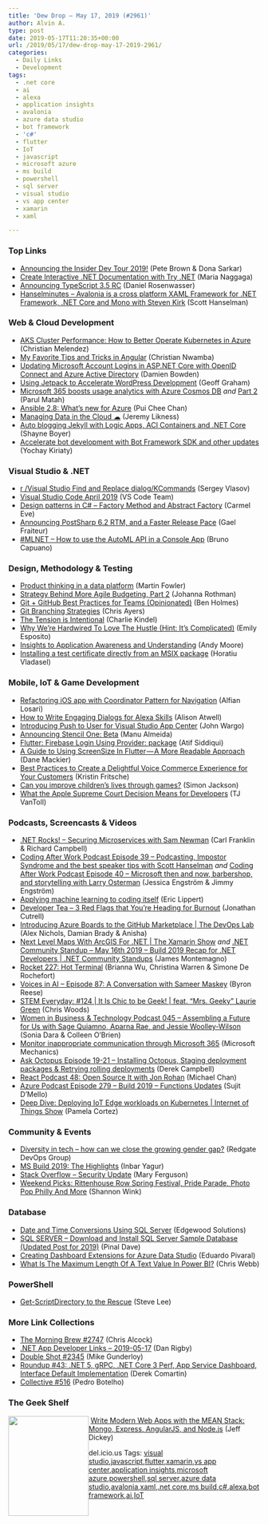 ```yaml
---
title: 'Dew Drop – May 17, 2019 (#2961)'
author: Alvin A.
type: post
date: 2019-05-17T11:20:35+00:00
url: /2019/05/17/dew-drop-may-17-2019-2961/
categories:
  - Daily Links
  - Development
tags:
  - .net core
  - ai
  - alexa
  - application insights
  - avalonia
  - azure data studio
  - bot framework
  - 'c#'
  - flutter
  - IoT
  - javascript
  - microsoft azure
  - ms build
  - powershell
  - sql server
  - visual studio
  - vs app center
  - xamarin
  - xaml

---
```

### <a name="top"></a>Top Links

  * <a href="https://blogs.windows.com/buildingapps/2019/05/16/announcing-the-insider-dev-tour-2019/?WT.mc_id=DX_MVP4025064" target="_blank" rel="noopener noreferrer">Announcing the Insider Dev Tour 2019!</a> (Pete Brown & Dona Sarkar)
  * <a href="https://devblogs.microsoft.com/dotnet/creating-interactive-net-documentation/" target="_blank" rel="noopener noreferrer">Create Interactive .NET Documentation with Try .NET</a> (Maria Naggaga)
  * <a href="https://devblogs.microsoft.com/typescript/announcing-typescript-3-5-rc/" target="_blank" rel="noopener noreferrer">Announcing TypeScript 3.5 RC</a> (Daniel Rosenwasser)
  * <a href="https://hanselminutes.com/684/avalonia-is-a-cross-platform-xaml-framework-for-net-framework-net-core-and-mono-with-steve" target="_blank" rel="noopener noreferrer">Hanselminutes &#8211; Avalonia is a cross platform XAML Framework for .NET Framework, .NET Core and Mono with Steven Kirk</a> (Scott Hanselman)



### <a name="web"></a>Web & Cloud Development

  * <a href="https://stackify.com/aks-cluster-performance-how-to-better-operate-kubernetes-in-azure/" target="_blank" rel="noopener noreferrer">AKS Cluster Performance: How to Better Operate Kubernetes in Azure</a> (Christian Melendez)
  * <a href="https://www.telerik.com/blogs/my-favorite-tips-and-tricks-in-angular" target="_blank" rel="noopener noreferrer">My Favorite Tips and Tricks in Angular</a> (Christian Nwamba)
  * <a href="https://damienbod.com/2019/05/17/updating-microsoft-account-logins-in-asp-net-core-with-openid-connect-and-azure-active-directory/" target="_blank" rel="noopener noreferrer">Updating Microsoft Account Logins in ASP.NET Core with OpenID Connect and Azure Active Directory</a> (Damien Bowden)
  * <a href="https://jetpack.com/?aff=8638" target="_blank" rel="noopener noreferrer">Using Jetpack to Accelerate WordPress Development</a> (Geoff Graham)
  * <a href="https://azure.microsoft.com/blog/microsoft-365-boosts-usage-analytics-with-azure-cosmos-db/" target="_blank" rel="noopener noreferrer">Microsoft 365 boosts usage analytics with Azure Cosmos DB</a> _and_ <a href="https://azure.microsoft.com/blog/microsoft-365-boosts-usage-analytics-with-azure-cosmos-db-part-2/" target="_blank" rel="noopener noreferrer">Part 2</a> (Parul Matah)
  * <a href="https://cloudblogs.microsoft.com/opensource/2019/05/16/ansible-2-8-whats-new-azure/" target="_blank" rel="noopener noreferrer">Ansible 2.8: What’s new for Azure</a> (Pui Chee Chan)
  * <a href="https://blog.jeremylikness.com/managing-data-in-the-cloud-82c5fa0be9d1?source=rss----f5c09f3c73f4---4" target="_blank" rel="noopener noreferrer">Managing Data in the Cloud ☁</a> (Jeremy Likness)
  * <a href="http://feedproxy.google.com/~r/Tattoocoder/~3/N4BCZRCSWQE/" target="_blank" rel="noopener noreferrer">Auto blogging Jekyll with Logic Apps, ACI Containers and .NET Core</a> (Shayne Boyer)
  * <a href="https://azure.microsoft.com/blog/accelerate-bot-development-with-bot-framework-sdk-and-other-updates/" target="_blank" rel="noopener noreferrer">Accelerate bot development with Bot Framework SDK and other updates</a> (Yochay Kiriaty)



### <a name="dotnet"></a>Visual Studio & .NET

  * <a href="https://visualstudioextensions.vlasovstudio.com/2019/05/16/r-visual-studio-find-and-replace-dialog-kcommands/" target="_blank" rel="noopener noreferrer">r /Visual Studio Find and Replace dialog/KCommands</a> (Sergey Vlasov)
  * <a href="https://code.visualstudio.com/updates/v1_34" target="_blank" rel="noopener noreferrer">Visual Studio Code April 2019</a> (VS Code Team)
  * <a href="https://blogs.endjin.com/2019/05/design-patterns-in-c-factory-method-and-abstract-factory/" target="_blank" rel="noopener noreferrer">Design patterns in C# – Factory Method and Abstract Factory</a> (Carmel Eve)
  * <a href="http://feedproxy.google.com/~r/postsharp/~3/KK6ZOEagmEU/post.aspx" target="_blank" rel="noopener noreferrer">Announcing PostSharp 6.2 RTM, and a Faster Release Pace</a> (Gael Fraiteur)
  * <a href="http://feedproxy.google.com/~r/elbruno/~3/VANQSYXYqzE/" target="_blank" rel="noopener noreferrer">#MLNET – How to use the AutoML API in a Console App</a> (Bruno Capuano)



### <a name="design"></a>Design, Methodology & Testing

  * <a href="https://martinfowler.com/articles/data-monolith-to-mesh.html#DataAndProductThinkingConvergence" target="_blank" rel="noopener noreferrer">Product thinking in a data platform</a> (Martin Fowler)
  * <a href="http://feedproxy.google.com/~r/ManagingProductDevelopment/~3/TelbOkpYShw/" target="_blank" rel="noopener noreferrer">Strategy Behind More Agile Budgeting, Part 2</a> (Johanna Rothman)
  * <a href="https://dev.to/bholmesdev/git-github-best-practices-for-teams-opinionated-28h7" target="_blank" rel="noopener noreferrer">Git + GitHub Best Practices for Teams (Opinionated)</a> (Ben Holmes)
  * <a href="https://www.nebbiatech.com/2019/05/16/git-branching-strategies/" target="_blank" rel="noopener noreferrer">Git Branching Strategies</a> (Chris Ayers)
  * <a href="http://feedproxy.google.com/~r/cek/~3/0Pk3wrR6qvE/" target="_blank" rel="noopener noreferrer">The Tension is Intentional</a> (Charlie Kindel)
  * <a href="https://blog.trello.com/complexity-bias-hustle-culture" target="_blank" rel="noopener noreferrer">Why We’re Hardwired To Love The Hustle (Hint: It&#8217;s Complicated)</a> (Emily Esposito)
  * <a href="https://devblogs.microsoft.com/premier-developer/insights-to-application-awareness-and-understanding/" target="_blank" rel="noopener noreferrer">Insights to Application Awareness and Understanding</a> (Andy Moore)
  * <a href="https://www.advancedinstaller.com/install-test-certificate-from-msix.html" target="_blank" rel="noopener noreferrer">Installing a test certificate directly from an MSIX package</a> (Horatiu Vladasel)



### <a name="mobile"></a>Mobile, IoT & Game Development

  * <a href="https://medium.com/swift2go/refactoring-ios-app-with-coordinator-pattern-for-navigation-alfian-losari-50081bfa7a4a?source=rss-192bb381a5de------2" target="_blank" rel="noopener noreferrer">Refactoring iOS app with Coordinator Pattern for Navigation</a> (Alfian Losari)
  * <a href="https://developer.amazon.com:443/blogs/alexa/post/9c5f66b0-9514-423a-827e-a2e71a68b456/how-to-write-great-dialogs-for-alexa-skills" target="_blank" rel="noopener noreferrer">How to Write Engaging Dialogs for Alexa Skills</a> (Alison Atwell)
  * <a href="https://devblogs.microsoft.com/appcenter/introducing-push-to-user-for-visual-studio-app-center/" target="_blank" rel="noopener noreferrer">Introducing Push to User for Visual Studio App Center</a> (John Wargo)
  * <a href="https://blog.ionicframework.com/announcing-stencil-one-beta/" target="_blank" rel="noopener noreferrer">Announcing Stencil One: Beta</a> (Manu Almeida)
  * <a href="https://medium.com/flutter-community/flutter-firebase-login-using-provider-package-54ee4e5083c7?source=rss----86fb29d7cc6a---4" target="_blank" rel="noopener noreferrer">Flutter: Firebase Login Using Provider: package</a> (Atif Siddiqui)
  * <a href="https://medium.com/flutter-community/a-guide-to-using-screensize-in-flutter-a-more-readable-approach-901e82556195?source=rss----86fb29d7cc6a---4" target="_blank" rel="noopener noreferrer">A Guide to Using ScreenSize In Flutter — A More Readable Approach</a> (Dane Mackier)
  * <a href="https://developer.amazon.com/blogs/alexa/post/80c551eb-5303-4ade-9942-e83d55d1904f/best-practices-to-create-a-delightful-voice-commerce-experience-for-your-customers" target="_blank" rel="noopener noreferrer">Best Practices to Create a Delightful Voice Commerce Experience for Your Customers</a> (Kristin Fritsche)
  * <a href="https://medium.com/@simon.darkside.jackson/can-you-improve-childrens-lives-through-games-c593601be358?source=rss-47307ebd11cc------2" target="_blank" rel="noopener noreferrer">Can you improve children&#8217;s lives through games?</a> (Simon Jackson)
  * <a href="https://www.nativescript.org/blog/what-the-apple-supreme-court-decision-means-for-developers" target="_blank" rel="noopener noreferrer">What the Apple Supreme Court Decision Means for Developers</a> (TJ VanToll)



### <a name="podcasts"></a>Podcasts, Screencasts & Videos

  * <a href="http://www.dotnetrocks.com/default.aspx?ShowNum=1635" target="_blank" rel="noopener noreferrer">.NET Rocks! &#8211; Securing Microservices with Sam Newman</a> (Carl Franklin & Richard Campbell)
  * <a href="http://codingafterwork.com/2019/04/18/episode-39-podcasting-impostor-syndrome-and-the-best-speaker-tips-with-scott-hanselman/" target="_blank" rel="noopener noreferrer">Coding After Work Podcast Episode 39 – Podcasting, Impostor Syndrome and the best speaker tips with Scott Hanselman</a> _and_ <a href="http://codingafterwork.com/2019/05/15/episode-40-microsoft-then-and-now-barbershop-and-storytelling-with-larry-osterman/" target="_blank" rel="noopener noreferrer">Coding After Work Podcast Episode 40 – Microsoft then and now, barbershop, and storytelling with Larry Osterman</a> (Jessica Engström & Jimmy Engström)
  * <a href="https://ericlippert.com/2019/05/16/applying-machine-learning-to-coding-itself/" target="_blank" rel="noopener noreferrer">Applying machine learning to coding itself</a> (Eric Lippert)
  * <a href="http://developertea.simplecast.fm/cd31d5af" target="_blank" rel="noopener noreferrer">Developer Tea &#8211; 3 Red Flags that You&#8217;re Heading for Burnout</a> (Jonathan Cutrell)
  * <a href="https://channel9.msdn.com/Shows/DevOps-Lab/Introducing-Azure-Boards-to-the-GitHub-Marketplace?WT.mc_id=DX_MVP4025064" target="_blank" rel="noopener noreferrer">Introducing Azure Boards to the GitHub Marketplace | The DevOps Lab</a> (Alex Nichols, Damian Brady & Anisha)
  * <a href="https://channel9.msdn.com/Shows/XamarinShow/Next-Level-Maps-With-ArcGIS-For-NET?WT.mc_id=DX_MVP4025064" target="_blank" rel="noopener noreferrer">Next Level Maps With ArcGIS For .NET | The Xamarin Show</a> _and_ <a href="https://channel9.msdn.com/Shows/NET-Community-Standups/NET-Community-Standup-May-16th-2019-Build-2019-Recap-for-NET-Developers?WT.mc_id=DX_MVP4025064" target="_blank" rel="noopener noreferrer">.NET Community Standup &#8211; May 16th 2019 &#8211; Build 2019 Recap for .NET Developers | .NET Community Standups</a> (James Montemagno)
  * <a href="http://relay.fm/rocket/227" target="_blank" rel="noopener noreferrer">Rocket 227: Hot Terminal</a> (Brianna Wu, Christina Warren & Simone De Rochefort)
  * <a href="https://gigaom.com/2019/05/16/voices-in-ai-episode-87-a-conversation-with-sameer-maskey/" target="_blank" rel="noopener noreferrer">Voices in AI – Episode 87: A Conversation with Sameer Maskey</a> (Byron Reese)
  * <a href="https://remarkablechatter.com/stem-everyday-124-it-is-chic-to-be-geek-feat-mrs-geeky-laurie-green/" target="_blank" rel="noopener noreferrer">STEM Everyday: #124 | It Is Chic to be Geek! | feat. “Mrs. Geeky” Laurie Green</a> (Chris Woods)
  * <a href="http://womeninbizandtech.mpsn.libsynpro.com/045-assembling-a-future-for-us-with-sage-quiamno-aparna-rae-and-jessie-woolley-wilson" target="_blank" rel="noopener noreferrer">Women in Business & Technology Podcast 045 &#8211; Assembling a Future for Us with Sage Quiamno, Aparna Rae, and Jessie Woolley-Wilson</a> (Sonia Dara & Colleen O&#8217;Brien)
  * <a href="http://www.youtube.com/watch?v=C3Y8WZ7o_dI" target="_blank" rel="noopener noreferrer">Monitor inappropriate communication through Microsoft 365</a> (Microsoft Mechanics)
  * <a href="https://octopus.com/blog/ask-octopus-episode-nineteen-twenty-twentyone" target="_blank" rel="noopener noreferrer">Ask Octopus Episode 19-21 &#8211; Installing Octopus, Staging deployment packages & Retrying rolling deployments</a> (Derek Campbell)
  * <a href="http://reactpodcast.com/48" target="_blank" rel="noopener noreferrer">React Podcast 48: Open Source It with Jon Rohan</a> (Michael Chan)
  * <a href="http://azpodcast.azurewebsites.net/post/Episode-279-Build-2019-Functions-Updates" target="_blank" rel="noopener noreferrer">Azure Podcast Episode 279 &#8211; Build 2019 &#8211; Functions Updates</a> (Sujit D&#8217;Mello)
  * <a href="https://channel9.msdn.com/Shows/Internet-of-Things-Show/Deep-Dive-Deploying-IoT-Edge-workloads-on-Kubernetes?WT.mc_id=DX_MVP4025064" target="_blank" rel="noopener noreferrer">Deep Dive: Deploying IoT Edge workloads on Kubernetes | Internet of Things Show</a> (Pamela Cortez)



### <a name="events"></a>Community & Events

  * <a href="https://www.red-gate.com/blog/software-development/diversity-in-tech-how-can-we-close-the-growing-gender-gap" target="_blank" rel="noopener noreferrer">Diversity in tech – how can we close the growing gender gap?</a> (Redgate DevOps Group)
  * <a href="https://oz-code.com/blog/ms-build-2019-the-highlights/" target="_blank" rel="noopener noreferrer">MS Build 2019: The Highlights</a> (Inbar Yagur)
  * <a href="https://stackoverflow.blog/2019/05/16/security-update/" target="_blank" rel="noopener noreferrer">Stack Overflow &#8211; Security Update</a> (Mary Ferguson)
  * <a href="https://www.uwishunu.com/2019/05/things-to-do-in-philadelphia-this-weekend-may-17-19-2019/" target="_blank" rel="noopener noreferrer">Weekend Picks: Rittenhouse Row Spring Festival, Pride Parade, Photo Pop Philly And More</a> (Shannon Wink)



### <a name="sql"></a>Database

  * <a href="http://feedproxy.google.com/~r/MSSQLTips-LatestSqlServerTips/~3/ScmA_cwP7VA/" target="_blank" rel="noopener noreferrer">Date and Time Conversions Using SQL Server</a> (Edgewood Solutions)
  * <a href="https://blog.sqlauthority.com/2019/05/17/sql-server-download-and-install-sql-server-sample-database-updated-post-for-2019/" target="_blank" rel="noopener noreferrer">SQL SERVER – Download and Install SQL Server Sample Database (Updated Post for 2019)</a> (Pinal Dave)
  * <a href="http://feedproxy.google.com/~r/MSSQLTips-LatestSqlServerTips/~3/OCJlPJmlR4M/" target="_blank" rel="noopener noreferrer">Creating Dashboard Extensions for Azure Data Studio</a> (Eduardo Pivaral)
  * <a href="https://blog.crossjoin.co.uk/2019/05/17/maximum-length-text-value-power-bi/" target="_blank" rel="noopener noreferrer">What Is The Maximum Length Of A Text Value In Power BI?</a> (Chris Webb)



### <a name="ps"></a>PowerShell

  * <a href="https://devblogs.microsoft.com/powershell/get-scriptdirectory-to-the-rescue/" target="_blank" rel="noopener noreferrer">Get-ScriptDirectory to the Rescue</a> (Steve Lee)



### <a name="links"></a>More Link Collections

  * <a href="http://feedproxy.google.com/~r/ReflectivePerspective/~3/Exh6SJY0EcE/" target="_blank" rel="noopener noreferrer">The Morning Brew #2747</a> (Chris Alcock)
  * <a href="https://links.danrigby.com/2019/05/app-developer-links-2019-05-17/" target="_blank" rel="noopener noreferrer">.NET App Developer Links &#8211; 2019-05-17</a> (Dan Rigby)
  * <a href="https://afreshcup.com/home/2019/05/17/double-shot-2345.html" target="_blank" rel="noopener noreferrer">Double Shot #2345</a> (Mike Gunderloy)
  * <a href="https://codeopinion.com/roundup-43/" target="_blank" rel="noopener noreferrer">Roundup #43: .NET 5, gRPC, .NET Core 3 Perf, App Service Dashboard, Interface Default Implementation</a> (Derek Comartin)
  * <a href="http://feedproxy.google.com/~r/tympanus/~3/on3zSQZlS78/" target="_blank" rel="noopener noreferrer">Collective #516</a> (Pedro Botelho)



### <a name="shelf"></a>The Geek Shelf

<a href="https://www.amazon.com/Write-Modern-Apps-MEAN-Stack/dp/0133930157/?tag=amavin-20" target="_blank" rel="noopener noreferrer"><img loading="lazy" decoding="async" width="161" height="200" align="left" style="margin: 0px 0px 10px; border: 0px currentcolor; border-image: none; float: left; display: inline; background-image: none;" src="https://m.media-amazon.com/images/I/71dpmfiP5zL._AC_UL436_.jpg" border="0" /></a>&nbsp;<a href="https://www.amazon.com/Write-Modern-Apps-MEAN-Stack/dp/0133930157/?tag=amavin-20" target="_blank" rel="noopener noreferrer">Write Modern Web Apps with the MEAN Stack: Mongo, Express, AngularJS, and Node.js</a> (Jeff Dickey)









<div class="wlWriterEditableSmartContent" id="scid:77ECF5F8-D252-44F5-B4EB-D463C5396A79:9b0e8dcf-8411-4212-a70d-3d51e79f04af" style="margin: 0px; padding: 0px; float: none; display: inline;">
  del.icio.us Tags: <a href="http://del.icio.us/popular/visual+studio" rel="tag">visual studio</a>,<a href="http://del.icio.us/popular/javascript" rel="tag">javascript</a>,<a href="http://del.icio.us/popular/flutter" rel="tag">flutter</a>,<a href="http://del.icio.us/popular/xamarin" rel="tag">xamarin</a>,<a href="http://del.icio.us/popular/vs+app+center" rel="tag">vs app center</a>,<a href="http://del.icio.us/popular/application+insights" rel="tag">application insights</a>,<a href="http://del.icio.us/popular/microsoft+azure" rel="tag">microsoft azure</a>,<a href="http://del.icio.us/popular/powershell" rel="tag">powershell</a>,<a href="http://del.icio.us/popular/sql+server" rel="tag">sql server</a>,<a href="http://del.icio.us/popular/azure+data+studio" rel="tag">azure data studio</a>,<a href="http://del.icio.us/popular/avalonia" rel="tag">avalonia</a>,<a href="http://del.icio.us/popular/xaml" rel="tag">xaml</a>,<a href="http://del.icio.us/popular/.net+core" rel="tag">.net core</a>,<a href="http://del.icio.us/popular/ms+build" rel="tag">ms build</a>,<a href="http://del.icio.us/popular/c%23" rel="tag">c#</a>,<a href="http://del.icio.us/popular/alexa" rel="tag">alexa</a>,<a href="http://del.icio.us/popular/bot+framework" rel="tag">bot framework</a>,<a href="http://del.icio.us/popular/ai" rel="tag">ai</a>,<a href="http://del.icio.us/popular/IoT" rel="tag">IoT</a>
</div>